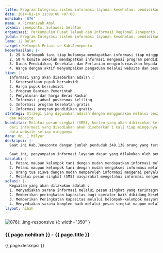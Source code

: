 ```yaml
---
title: Program Integrasi sistem informasi layanan kesehatan, pendidikan dan pertanian
date: 2014-02-14 11:08:00 +07:00
nohibah: '076'
nama: A.Firmansyah Amal
lokasi: Jeneponto, Sulawesi Selatan
organisasi: Perkumpulan Pusat Telaah dan Informasi Regional Jeneponto Jakarta
judul: Program Integrasi sistem informasi layanan kesehatan, pendidikan dan pertanian
lama: 12 Bulan
target: Kelompok Petani se Kab.Jeneponto
keberhasilan: |-
  1. 25 % Kelompok tani tiap bulannya mendapatkan informasi tiap minggunya
  2. 50 % komite sekolah mendapatkan informasi mengenai program pendidikan
  3. Dinas Pendidikan, Kesehatan dan Pertanian menginformasikan kepada setiap kelompok masyarakat mengenai program-program pemerintah
  4. Warga dengan aktif menyampaikan pengaduan melalui website dan pesang singkat (SMS)
tipe: |-
  Informasi yang akan disebarkan adalah :
  1. Ketersediaan pupuk bersubsidi
  2. Harga pupuk bersubsidi
  3. Program Bantuan Pemerintah
  4. Penyaluran dan harga Beras Raskin
  5. Informasi jadwal puskesmas keliling
  6. Informasi program kesehatan gratis
  7. Informasi program pendidikan gratis
strategi: Straegi yang digunakan adalah dengan menggunakan melalui pesan singkat (SMS)
  dan Website
kuantitas: Melalui pesan singkat (SMS), konten yang akan dikirimkan ke kelompok masyarakat
  dari informasi yang disediakan akan disebarkan 1 kali tiap minggunya. serta up date
  data website setiap minggunya
dana: Rp. 1 Milyar
deskripsi: |-
  Saat ini Kab.Jeneponto dengan jumlah penduduk 348.138 orang yang tersebar di 11 Kecamatan. Dan Sebagaian besar penduduk bergerak pada sektor pertanian. Dari kondisi yang ada, baik petani, kelompok perempuan, serta komite sekolah tidak mendapatkan informasi-informasi dasar seperti ketersediaan pupuk, harga pupuk yang sesuai dengan HET yang telah ditetapkan oleh pemerintah, serta informasi-informasi mengenai penyaluran beras miskin, penyaluran bantuan siswa miskin serta jadwal-jadwal pelayanan kesehatan keliling.

  Saat ini, penyampaian informasi layanan dasar yang dilakukan oleh pemerintah hanya bersifat konvensional melaui poster maupun leaflet yang juga sangat terbatas sehingga informasi yang diperoleh oleh masyarakat sangat minim. Melalui program ini, diharapkan masyarakat dapat dengan mudah mendapatkan akses informasi yang langsung dapat diterima oleh masyarakat melalui perangkat telepon yang dimiliki oleh masyarakat maupun kelompok masyarakat. Penyediaan informasi yang dibutuhkan masyarakat tidak hanya melalui pesan singkat (SMS) tetapi juga di lakukan dalam bentuk website yang juga dapat digunakan oleh masyarakat luas maupun pemerintah daerah
masalah: |-
  1. Petani maupun kelompok tani dengan mudah mendapatkan informasi melalui pesan singkat (SMS) mengenai ketersediaan pupuk bersubsidi, harga pupuk bersubsidi dan bantuan melalui program-program pemerintah
  2. Petani maupun kelompok tani dengan mudah mengakses informasi melalui media internet dan website yang telah disediakan dengan memanfaatkan fasilitas Internet Kecamatan yang telah di sediakan oleh pemerintah
  3. Orang tua siswa dengan mudah memperoleh informasi mengenai penyaluan bantuan siswa miskin, penyaluran program Dana BOS serta bantuan siswa miskin lainnya melalui pesan singkat (SMS)
  4. Melalui pesan singkat (SMS) masyarakat mengetahui informasi mengenail layanan puskesmas keliling
solusi: |-
  Kegiatan yang akan dilakukan adalah :
  1. Menyediakan sarana informasi melalui pesan singkat yang terintegrasi melalui Website
  2. Memberikan peningkatan kapasitas bagi operator baik dibidang Kesehatan, Pendidikan dan Pertanian untuk mengelola website dan memberikan pesan melalui SMS kepada kelompok-kelompok masyarakat
  3. Memberikan Peningkatan Kapasitas melalui kelompok-kelompok masyarakat (Kelompok Tani, LPM dan Kelompok perempuan) untuk mengakses informasi.
  4. Menyediakan sarana komplen baik melalui pesan singkat maupun melalui website
layout: hibah
---
```


![076](/static/img/hibahcms/076.png){: .img-responsive }{: width="350" }

### {{ page.nohibah }} - {{ page.title }}

{{ page.deskripsi }}
